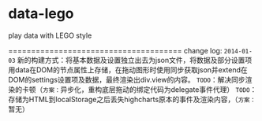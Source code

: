 data-lego
=========

play data with LEGO style


======================================
change log:
`2014-01-03`
新的构建方式：将基本数据及设置独立出去为json文件，将数据及部分设置项用data在DOM的节点属性上存储，在拖动图形时使用同步获取json并extend在DOM的settings设置项及数据，最终渲染出div.view的内容。
`TODO`：解决同步渲染的卡顿（`方案：`异步化，重构底层拖动的绑定代码为delegate事件代理）
`TODO`：存储为HTML到localStorage之后丢失highcharts原本的事件及渲染内容，（`方案：`暂无）
